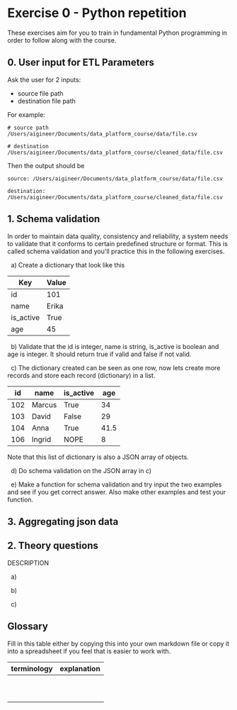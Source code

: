 # Exercise 0 - Python repetition

These exercises aim for you to train in fundamental Python programming in order to follow along with the course.

## 0. User input for ETL Parameters

Ask the user for 2 inputs:

- source file path
- destination file path

For example:

```
# source path
/Users/aigineer/Documents/data_platform_course/data/file.csv

# destination
/Users/aigineer/Documents/data_platform_course/cleaned_data/file.csv
```

Then the output should be

```
source: /Users/aigineer/Documents/data_platform_course/data/file.csv

destination: /Users/aigineer/Documents/data_platform_course/cleaned_data/file.csv
```

## 1. Schema validation

In order to maintain data quality, consistency and reliability, a system needs to validate that it conforms to certain predefined structure or format. This is called schema validation and you'll practice this in the following exercises.

&nbsp; a) Create a dictionary that look like this

| Key       | Value |
| --------- | ----- |
| id        | 101   |
| name      | Erika |
| is_active | True  |
| age       | 45    |

&nbsp; b) Validate that the id is integer, name is string, is_active is boolean and age is integer. It should return true if valid and false if not valid.

&nbsp; c) The dictionary created can be seen as one row, now lets create more records and store each record (dictionary) in a list.

| id  | name   | is_active | age  |
| --- | ------ | --------- | ---- |
| 102 | Marcus | True      | 34   |
| 103 | David  | False     | 29   |
| 104 | Anna   | True      | 41.5 |
| 106 | Ingrid | NOPE      | 8    |

Note that this list of dictionary is also a JSON array of objects.

&nbsp; d) Do schema validation on the JSON array in c) 

&nbsp; e) Make a function for schema validation and try input the two examples and see if you get correct answer. Also make other examples and test your function. 


## 3. Aggregating json data 



## 2. Theory questions

DESCRIPTION

&nbsp; a)

&nbsp; b)

&nbsp; c)

## Glossary

Fill in this table either by copying this into your own markdown file or copy it into a spreadsheet if you feel that is easier to work with.

| terminology | explanation |
| ----------- | ----------- |
|             |             |
|             |             |
|             |             |
|             |             |
|             |             |
|             |             |
|             |             |
|             |             |
|             |             |
|             |             |
